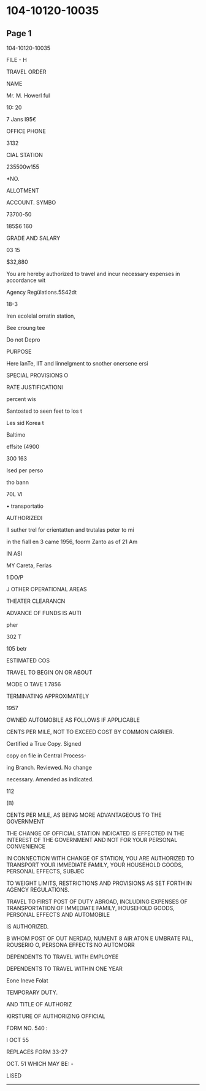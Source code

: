 # 104-10120-10035

## Page 1

104-10120-10035

FILE - H

TRAVEL ORDER

NAME

Mr. M. Howerl ful

10: 20

7 Jans I95€

OFFICE PHONE

3132

CIAL STATION

235500w155

*NO.

ALLOTMENT

ACCOUNT. SYMBO

73700-50

185$6 160

GRADE AND SALARY

03 15

$32,880

You are hereby authorized to travel and incur necessary expenses in accordance wit

Agency Regülatlons.5S42dt

18-3

Iren ecolelal orratin station,

Bee croung tee

Do not Depro

PURPOSE

Here lanTe, IIT and linnelgment to snother onersene ersi

SPECIAL PROVISIONS O

RATE JUSTIFICATIONI

percent wis

Santosted to seen feet to los t

Les sid Korea t

Baltimo

effsite (4900

300 163

Ised per perso

tho bann

70L VI

• transportatio

AUTHORIZEDI

II suther trel for crientatten and trutalas peter to mi

in the fiall en 3 came 1956, foorm Zanto as of 21 Am

IN ASI

MY Careta, Ferlas

1 DO/P

J OTHER OPERATIONAL AREAS

THEATER CLEARANCN

ADVANCE OF FUNDS IS AUTI

pher

302 T

105 betr

ESTIMATED COS

TRAVEL TO BEGIN ON OR ABOUT

MODE O TAVE 1 7856

TERMINATING APPROXIMATELY

1957

OWNED AUTOMOBILE AS FOLLOWS IF APPLICABLE

CENTS PER MILE, NOT TO EXCEED COST BY COMMON CARRIER.

Certified a True Copy. Signed

copy on file in Central Process-

ing Branch. Reviewed. No change

necessary. Amended as indicated.

112

(B)

CENTS PER MILE, AS BEING MORE ADVANTAGEOUS TO THE GOVERNMENT

THE CHANGE OF OFFICIAL STATION INDICATED IS EFFECTED IN THE INTEREST OF THE GOVERNMENT AND NOT FOR YOUR PERSONAL CONVENIENCE

IN CONNECTION WITH CHANGE OF STATION, YOU ARE AUTHORIZED TO TRANSPORT YOUR IMMEDIATE FAMILY, YOUR HOUSEHOLD GOODS, PERSONAL EFFECTS, SUBJEC

TO WEIGHT LIMITS, RESTRICTIONS AND PROVISIONS AS SET FORTH IN AGENCY REGULATIONS.

TRAVEL TO FIRST POST OF DUTY ABROAD, INCLUDING EXPENSES OF TRANSPORTATION OF IMMEDIATE FAMILY, HOUSEHOLD GOODS, PERSONAL EFFECTS AND AUTOMOBILE

IS AUTHORIZED.

B WHOM POST OF OUT NERDAD, NUMENT 8 AIR ATON E UMBRATE PAL, ROUSERIO O, PERSONA EFFECTS NO AUTOMORR

DEPENDENTS TO TRAVEL WITH EMPLOYEE

DEPENDENTS TO TRAVEL WITHIN ONE YEAR

Eone Ineve Folat

TEMPORARY DUTY.

AND TITLE OF AUTHORIZ

KIRSTURE OF AUTHORIZING OFFICIAL

FORM NO. 540 :

I OCT 55

REPLACES FORM 33-27

OCT. 51 WHICH MAY BE: -

LISED

---

